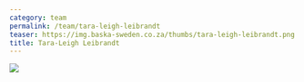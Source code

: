 ```yaml
---
category: team
permalink: /team/tara-leigh-leibrandt
teaser: https://img.baska-sweden.co.za/thumbs/tara-leigh-leibrandt.png
title: Tara-Leigh Leibrandt
---
```


[<img src="https://img.baska-sweden.co.za/resized/tara-leigh-leibrandt.png" />](https://img.baska-sweden.co.za/original/tara-leigh-leibrandt.png)

<!--
[Questionnare Answers](https://drive.google.com/open?id=1VmmqhLqopB28kweXIFwTg-4SRkGg5ou1dvKWaYRHDPA)
-->

